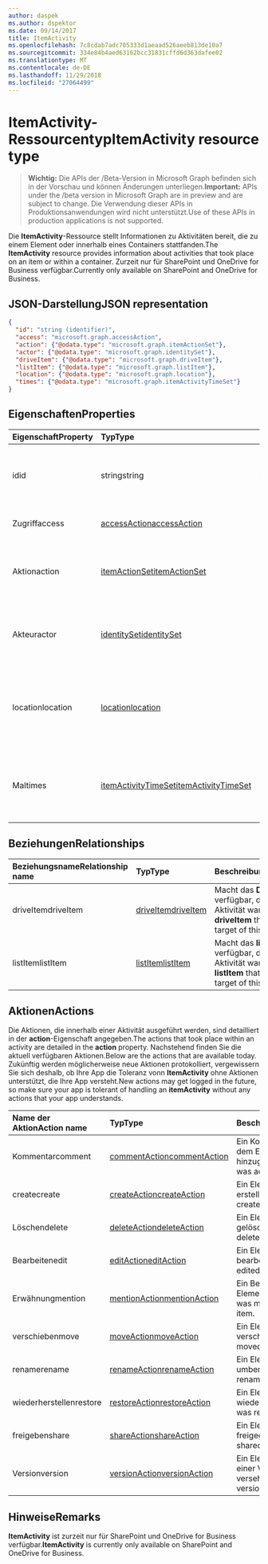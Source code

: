```yaml
---
author: daspek
ms.author: dspektor
ms.date: 09/14/2017
title: ItemActivity
ms.openlocfilehash: 7c8cdab7adc705333d1aeaad526aeeb813de10a7
ms.sourcegitcommit: 334e84b4aed63162bcc31831cffd6d363dafee02
ms.translationtype: MT
ms.contentlocale: de-DE
ms.lasthandoff: 11/29/2018
ms.locfileid: "27064499"
---
```

# <a name="itemactivity-resource-type"></a><span data-ttu-id="2b946-102">ItemActivity-Ressourcentyp</span><span class="sxs-lookup"><span data-stu-id="2b946-102">ItemActivity resource type</span></span>

> <span data-ttu-id="2b946-103">**Wichtig:** Die APIs der /Beta-Version in Microsoft Graph befinden sich in der Vorschau und können Änderungen unterliegen.</span><span class="sxs-lookup"><span data-stu-id="2b946-103">**Important:** APIs under the /beta version in Microsoft Graph are in preview and are subject to change.</span></span> <span data-ttu-id="2b946-104">Die Verwendung dieser APIs in Produktionsanwendungen wird nicht unterstützt.</span><span class="sxs-lookup"><span data-stu-id="2b946-104">Use of these APIs in production applications is not supported.</span></span>

<span data-ttu-id="2b946-105">Die **ItemActivity**-Ressource stellt Informationen zu Aktivitäten bereit, die zu einem Element oder innerhalb eines Containers stattfanden.</span><span class="sxs-lookup"><span data-stu-id="2b946-105">The **ItemActivity** resource provides information about activities that took place on an item or within a container.</span></span>
<span data-ttu-id="2b946-106">Zurzeit nur für SharePoint und OneDrive for Business verfügbar.</span><span class="sxs-lookup"><span data-stu-id="2b946-106">Currently only available on SharePoint and OneDrive for Business.</span></span>

## <a name="json-representation"></a><span data-ttu-id="2b946-107">JSON-Darstellung</span><span class="sxs-lookup"><span data-stu-id="2b946-107">JSON representation</span></span>

<!-- {
  "blockType": "resource",
  "optionalProperties": [ ],
  "keyProperty": "id",
  "@type": "microsoft.graph.itemActivity",
  "@type.aka": "oneDrive.activityEntity"
}-->

```json
{
  "id": "string (identifier)",
  "access": "microsoft.graph.accessAction",
  "action": {"@odata.type": "microsoft.graph.itemActionSet"},
  "actor": {"@odata.type": "microsoft.graph.identitySet"},
  "driveItem": {"@odata.type": "microsoft.graph.driveItem"},
  "listItem": {"@odata.type": "microsoft.graph.listItem"},
  "location": {"@odata.type": "microsoft.graph.location"},
  "times": {"@odata.type": "microsoft.graph.itemActivityTimeSet"}
}
```

## <a name="properties"></a><span data-ttu-id="2b946-108">Eigenschaften</span><span class="sxs-lookup"><span data-stu-id="2b946-108">Properties</span></span>

| <span data-ttu-id="2b946-109">Eigenschaft</span><span class="sxs-lookup"><span data-stu-id="2b946-109">Property</span></span> | <span data-ttu-id="2b946-110">Typ</span><span class="sxs-lookup"><span data-stu-id="2b946-110">Type</span></span>                    | <span data-ttu-id="2b946-111">Beschreibung</span><span class="sxs-lookup"><span data-stu-id="2b946-111">Description</span></span>
|:---------|:------------------------|:----------------------------------------
| <span data-ttu-id="2b946-112">id</span><span class="sxs-lookup"><span data-stu-id="2b946-112">id</span></span>       | <span data-ttu-id="2b946-113">string</span><span class="sxs-lookup"><span data-stu-id="2b946-113">string</span></span>                  | <span data-ttu-id="2b946-114">Der eindeutige Bezeichner der Aktivität.</span><span class="sxs-lookup"><span data-stu-id="2b946-114">The unique identifier of the activity.</span></span> <span data-ttu-id="2b946-115">Schreibgeschützt.</span><span class="sxs-lookup"><span data-stu-id="2b946-115">Read-only.</span></span>
| <span data-ttu-id="2b946-116">Zugriff</span><span class="sxs-lookup"><span data-stu-id="2b946-116">access</span></span>   | <span data-ttu-id="2b946-117">[accessAction][]</span><span class="sxs-lookup"><span data-stu-id="2b946-117">[accessAction][]</span></span>        | <span data-ttu-id="2b946-118">Ein Element wurde zugegriffen.</span><span class="sxs-lookup"><span data-stu-id="2b946-118">An item was accessed.</span></span>
| <span data-ttu-id="2b946-119">Aktion</span><span class="sxs-lookup"><span data-stu-id="2b946-119">action</span></span>   | <span data-ttu-id="2b946-120">[itemActionSet][]</span><span class="sxs-lookup"><span data-stu-id="2b946-120">[itemActionSet][]</span></span>       | <span data-ttu-id="2b946-121">Details zu der Aktion, die durchgeführt wurde.</span><span class="sxs-lookup"><span data-stu-id="2b946-121">Details about the action that took place.</span></span> <span data-ttu-id="2b946-122">Schreibgeschützt.</span><span class="sxs-lookup"><span data-stu-id="2b946-122">Read-only.</span></span>
| <span data-ttu-id="2b946-123">Akteur</span><span class="sxs-lookup"><span data-stu-id="2b946-123">actor</span></span>    | <span data-ttu-id="2b946-124">[identitySet][]</span><span class="sxs-lookup"><span data-stu-id="2b946-124">[identitySet][]</span></span>         | <span data-ttu-id="2b946-125">Die Identität der Person, die die Aktion ausgeführt hat.</span><span class="sxs-lookup"><span data-stu-id="2b946-125">Identity of who performed the action.</span></span> <span data-ttu-id="2b946-126">Schreibgeschützt.</span><span class="sxs-lookup"><span data-stu-id="2b946-126">Read-only.</span></span>
| <span data-ttu-id="2b946-127">location</span><span class="sxs-lookup"><span data-stu-id="2b946-127">location</span></span> | <span data-ttu-id="2b946-128">[location][]</span><span class="sxs-lookup"><span data-stu-id="2b946-128">[location][]</span></span>            | <span data-ttu-id="2b946-129">Physischen Standort, auf dem die Aktion ausgeführt wurde.</span><span class="sxs-lookup"><span data-stu-id="2b946-129">Physical location where the action was performed.</span></span> <span data-ttu-id="2b946-130">Schreibgeschützt.</span><span class="sxs-lookup"><span data-stu-id="2b946-130">Read-only.</span></span>
| <span data-ttu-id="2b946-131">Mal</span><span class="sxs-lookup"><span data-stu-id="2b946-131">times</span></span>    | <span data-ttu-id="2b946-132">[itemActivityTimeSet][]</span><span class="sxs-lookup"><span data-stu-id="2b946-132">[itemActivityTimeSet][]</span></span> | <span data-ttu-id="2b946-133">Details zum Zeitpunkt der Ausführung der Aktivität.</span><span class="sxs-lookup"><span data-stu-id="2b946-133">Details about when the activity took place.</span></span> <span data-ttu-id="2b946-134">Schreibgeschützt.</span><span class="sxs-lookup"><span data-stu-id="2b946-134">Read-only.</span></span>

[identitySet]: identityset.md
[itemActionSet]: itemactionset.md
[itemActivityTimeSet]: itemactivitytimeset.md

## <a name="relationships"></a><span data-ttu-id="2b946-138">Beziehungen</span><span class="sxs-lookup"><span data-stu-id="2b946-138">Relationships</span></span>

| <span data-ttu-id="2b946-139">Beziehungsname</span><span class="sxs-lookup"><span data-stu-id="2b946-139">Relationship name</span></span> | <span data-ttu-id="2b946-140">Typ</span><span class="sxs-lookup"><span data-stu-id="2b946-140">Type</span></span>          | <span data-ttu-id="2b946-141">Beschreibung</span><span class="sxs-lookup"><span data-stu-id="2b946-141">Description</span></span>
|:------------------|:--------------|:-----------------------------------------
| <span data-ttu-id="2b946-142">driveItem</span><span class="sxs-lookup"><span data-stu-id="2b946-142">driveItem</span></span>         | <span data-ttu-id="2b946-143">[driveItem][]</span><span class="sxs-lookup"><span data-stu-id="2b946-143">[driveItem][]</span></span> | <span data-ttu-id="2b946-144">Macht das **DriveItem** verfügbar, das Ziel dieser Aktivität war.</span><span class="sxs-lookup"><span data-stu-id="2b946-144">Exposes the **driveItem** that was the target of this activity.</span></span>
| <span data-ttu-id="2b946-145">listItem</span><span class="sxs-lookup"><span data-stu-id="2b946-145">listItem</span></span>          | <span data-ttu-id="2b946-146">[listItem][]</span><span class="sxs-lookup"><span data-stu-id="2b946-146">[listItem][]</span></span>  | <span data-ttu-id="2b946-147">Macht das **listItem** verfügbar, das Ziel dieser Aktivität war.</span><span class="sxs-lookup"><span data-stu-id="2b946-147">Exposes the **listItem** that was the target of this activity.</span></span>

[driveItem]: driveitem.md
[listItem]: listitem.md

## <a name="actions"></a><span data-ttu-id="2b946-150">Aktionen</span><span class="sxs-lookup"><span data-stu-id="2b946-150">Actions</span></span>

<span data-ttu-id="2b946-151">Die Aktionen, die innerhalb einer Aktivität ausgeführt werden, sind detailliert in der **action**-Eigenschaft angegeben.</span><span class="sxs-lookup"><span data-stu-id="2b946-151">The actions that took place within an activity are detailed in the **action** property.</span></span>
<span data-ttu-id="2b946-152">Nachstehend finden Sie die aktuell verfügbaren Aktionen.</span><span class="sxs-lookup"><span data-stu-id="2b946-152">Below are the actions that are available today.</span></span>
<span data-ttu-id="2b946-153">Zukünftig werden möglicherweise neue Aktionen protokolliert, vergewissern Sie sich deshalb, ob Ihre App die Toleranz vonn **ItemActivity** ohne Aktionen unterstützt, die Ihre App versteht.</span><span class="sxs-lookup"><span data-stu-id="2b946-153">New actions may get logged in the future, so make sure your app is tolerant of handling an **itemActivity** without any actions that your app understands.</span></span>

| <span data-ttu-id="2b946-154">Name der Aktion</span><span class="sxs-lookup"><span data-stu-id="2b946-154">Action name</span></span> | <span data-ttu-id="2b946-155">Typ</span><span class="sxs-lookup"><span data-stu-id="2b946-155">Type</span></span>              | <span data-ttu-id="2b946-156">Beschreibung</span><span class="sxs-lookup"><span data-stu-id="2b946-156">Description</span></span>
|:------------|:------------------|:-------------------------------------------
| <span data-ttu-id="2b946-157">Kommentar</span><span class="sxs-lookup"><span data-stu-id="2b946-157">comment</span></span>     | <span data-ttu-id="2b946-158">[commentAction][]</span><span class="sxs-lookup"><span data-stu-id="2b946-158">[commentAction][]</span></span> | <span data-ttu-id="2b946-159">Ein Kommentar wurde zu dem Element hinzugefügt.</span><span class="sxs-lookup"><span data-stu-id="2b946-159">A comment was added to the item.</span></span>
| <span data-ttu-id="2b946-160">create</span><span class="sxs-lookup"><span data-stu-id="2b946-160">create</span></span>      | <span data-ttu-id="2b946-161">[createAction][]</span><span class="sxs-lookup"><span data-stu-id="2b946-161">[createAction][]</span></span>  | <span data-ttu-id="2b946-162">Ein Element wurde erstellt.</span><span class="sxs-lookup"><span data-stu-id="2b946-162">An item was created.</span></span>
| <span data-ttu-id="2b946-163">Löschen</span><span class="sxs-lookup"><span data-stu-id="2b946-163">delete</span></span>      | <span data-ttu-id="2b946-164">[deleteAction][]</span><span class="sxs-lookup"><span data-stu-id="2b946-164">[deleteAction][]</span></span>  | <span data-ttu-id="2b946-165">Ein Element wurde gelöscht.</span><span class="sxs-lookup"><span data-stu-id="2b946-165">An item was deleted.</span></span>
| <span data-ttu-id="2b946-166">Bearbeiten</span><span class="sxs-lookup"><span data-stu-id="2b946-166">edit</span></span>        | <span data-ttu-id="2b946-167">[editAction][]</span><span class="sxs-lookup"><span data-stu-id="2b946-167">[editAction][]</span></span>    | <span data-ttu-id="2b946-168">Ein Element wurde bearbeitet.</span><span class="sxs-lookup"><span data-stu-id="2b946-168">An item was edited.</span></span>
| <span data-ttu-id="2b946-169">Erwähnung</span><span class="sxs-lookup"><span data-stu-id="2b946-169">mention</span></span>     | <span data-ttu-id="2b946-170">[mentionAction][]</span><span class="sxs-lookup"><span data-stu-id="2b946-170">[mentionAction][]</span></span> | <span data-ttu-id="2b946-171">Ein Benutzer wurde im Element erwähnt.</span><span class="sxs-lookup"><span data-stu-id="2b946-171">A user was mentioned in the item.</span></span>
| <span data-ttu-id="2b946-172">verschieben</span><span class="sxs-lookup"><span data-stu-id="2b946-172">move</span></span>        | <span data-ttu-id="2b946-173">[moveAction][]</span><span class="sxs-lookup"><span data-stu-id="2b946-173">[moveAction][]</span></span>    | <span data-ttu-id="2b946-174">Ein Element wurde verschoben.</span><span class="sxs-lookup"><span data-stu-id="2b946-174">An item was moved.</span></span>
| <span data-ttu-id="2b946-175">rename</span><span class="sxs-lookup"><span data-stu-id="2b946-175">rename</span></span>      | <span data-ttu-id="2b946-176">[renameAction][]</span><span class="sxs-lookup"><span data-stu-id="2b946-176">[renameAction][]</span></span>  | <span data-ttu-id="2b946-177">Ein Element wurde umbenannt.</span><span class="sxs-lookup"><span data-stu-id="2b946-177">An item was renamed.</span></span>
| <span data-ttu-id="2b946-178">wiederherstellen</span><span class="sxs-lookup"><span data-stu-id="2b946-178">restore</span></span>     | <span data-ttu-id="2b946-179">[restoreAction][]</span><span class="sxs-lookup"><span data-stu-id="2b946-179">[restoreAction][]</span></span> | <span data-ttu-id="2b946-180">Ein Element wurde wiederhergestellt.</span><span class="sxs-lookup"><span data-stu-id="2b946-180">An item was restored.</span></span>
| <span data-ttu-id="2b946-181">freigeben</span><span class="sxs-lookup"><span data-stu-id="2b946-181">share</span></span>       | <span data-ttu-id="2b946-182">[shareAction][]</span><span class="sxs-lookup"><span data-stu-id="2b946-182">[shareAction][]</span></span>   | <span data-ttu-id="2b946-183">Ein Element wurde freigegeben.</span><span class="sxs-lookup"><span data-stu-id="2b946-183">An item was shared.</span></span>
| <span data-ttu-id="2b946-184">Version</span><span class="sxs-lookup"><span data-stu-id="2b946-184">version</span></span>     | <span data-ttu-id="2b946-185">[versionAction][]</span><span class="sxs-lookup"><span data-stu-id="2b946-185">[versionAction][]</span></span> | <span data-ttu-id="2b946-186">Ein Element wurde mit einer Versionsangabe versehen.</span><span class="sxs-lookup"><span data-stu-id="2b946-186">An item was versioned.</span></span>

[accessAction]: accessaction.md
[commentAction]: commentaction.md
[createAction]: createaction.md
[deleteAction]: deleteaction.md
[editAction]: editaction.md
[location]: location.md
[mentionAction]: mentionaction.md
[moveAction]: moveaction.md
[renameAction]: renameaction.md
[restoreAction]: restoreaction.md
[shareAction]: shareaction.md
[versionAction]: versionaction.md

## <a name="remarks"></a><span data-ttu-id="2b946-199">Hinweise</span><span class="sxs-lookup"><span data-stu-id="2b946-199">Remarks</span></span>

<span data-ttu-id="2b946-200">**ItemActivity** ist zurzeit nur für SharePoint und OneDrive for Business verfügbar.</span><span class="sxs-lookup"><span data-stu-id="2b946-200">**ItemActivity** is currently only available on SharePoint and OneDrive for Business.</span></span>

<!-- {
  "type": "#page.annotation",
  "description": "The ItemActivity object provides information about an activity that took place on an item.",
  "keywords": "activities,activity,action",
  "section": "documentation",
  "tocPath": "Resources/ItemActivity"
} -->
